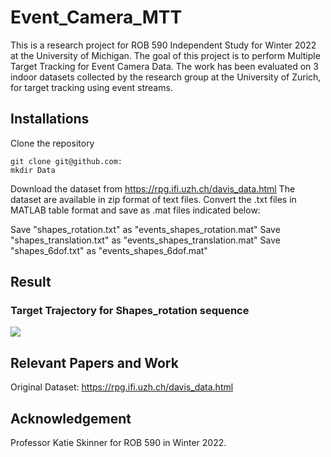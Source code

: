 # Event_Camera_MTT
This is a research project for ROB 590 Independent Study for Winter 2022 at the University of Michigan. The goal of this project is to perform Multiple Target Tracking for Event Camera Data. The work has been evaluated on 3 indoor datasets collected by the research group at the University of Zurich, for target tracking using event streams. 
## Installations
Clone the repository
```
git clone git@github.com:
mkdir Data
```
Download the dataset from https://rpg.ifi.uzh.ch/davis_data.html
The dataset are available in zip format of text files. Convert the .txt files in MATLAB table format and save as .mat files indicated below:

Save "shapes_rotation.txt" as "events_shapes_rotation.mat"
Save "shapes_translation.txt" as "events_shapes_translation.mat"
Save "shapes_6dof.txt" as "events_shapes_6dof.mat"

## Result
### Target Trajectory for Shapes_rotation sequence
![](scripts/images/GT_Traj_X_shapes_Rot.jpg)

## Relevant Papers and Work

Original Dataset: https://rpg.ifi.uzh.ch/davis_data.html

## Acknowledgement
Professor Katie Skinner for ROB 590 in Winter 2022.
